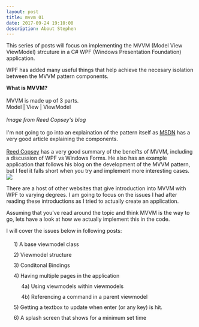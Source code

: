 ```yaml
---
layout: post
title: mvvm 01
date: 2017-09-24 19:10:00
description: About Stephen 
---
```


This series of posts will focus on implementing the MVVM (Model View ViewModel) strcuture in a C# WPF (Windows Presentation Foundation) application. 

WPF has added many useful things that help achieve the necesary isolation between the MVVM pattern components.

<div class="img_row">
     <div class="col two">
        <strong>What is MVVM?</strong><br><br>
        MVVM is made up of 3 parts. <br>
        Model | View | ViewModel<br><br>
        <i> Image from Reed Copsey's blog </i><br/><br/>
   I'm not going to go into an explaination of the pattern itself as <a href="https://msdn.microsoft.com/en-gb/library/hh848246.aspx">MSDN</a> has a very good article explaining the components. <br/><br>
        <a href="http://reedcopsey.com/2010/01/06/better-user-and-developer-experiences-from-windows-forms-to-wpf-with-mvvm-part-7-mvvm/">Reed Copsey</a> has a very good summary of the beneifts of MVVM, including a discussion of WPF vs Windows Forms. 
He also has an example application that follows his blog on the development of the MVVM pattern, but I feel it falls short when you try and implement more interesting cases. 
        </div>
   <img class="col one" src="{{ site.baseurl }}/img/MVVM.png">
</div>

There are a host of other websites that give introduction into MVVM with WPF to varying degrees. I am going to focus on the issues I had after reading these introductions as I tried to actually create an application.

Assuming that you've read around the topic and think MVVM is the way to go, lets have a look at how we actually implement this in the code. 

I will cover the issues below in following posts:
<div style="margin-left:20px; line-height:200%;">
1) A base viewmodel class<br>
2) Viewmodel structure<br>
3) Conditonal Bindings <br>
4) Having multiple pages in the application<br>
<div style="margin-left:20px;">
4a) Using viewmodels within viewmodels<br>
4b) Referencing a command in a parent viewmodel<br>
</div>
5) Getting a textbox to update when enter (or any key) is hit. <br>
6) A splash screen that shows for a minimum set time <br>
</div>
